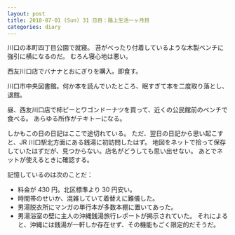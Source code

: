 ```yaml
---
layout: post
title: 2018-07-01 (Sun) 31 日目：路上生活一ヶ月目
categories: diary
---
```


川口の本町四丁目公園で就寝。
苔がべったり付着しているような木製ベンチに強引に横になるのだ。
むろん寝心地は悪い。

西友川口店でバナナとおにぎりを購入。即食す。

川口市中央図書館。何か本を読んでいたところ、眠すぎて本を二度取り落とし、退館。

昼、西友川口店で柿ピーとワゴンドーナツを買って、近くの公民館前のベンチで食べる。
あらゆる所作がテキトーになる。

しかもこの日の日記はここで途切れている。
ただ、翌日の日記から思い起こすと、JR 川口駅北方面にある銭湯に初訪問したはず。
地図をネットで拾って保存していたはずだが、見つからない。店名がどうしても思い出せない。
あとでネットが使えるときに確認する。

記憶しているのは次のことだ：

* 料金が 430 円。北区標準より 30 円安い。
* 時間帯のせいか、混雑していて着替えに難儀した。
* 男湯脱衣所にマンガの単行本が多数本棚に置いてあった。
* 男湯浴室の壁に主人の沖縄銭湯旅行レポートが掲示されていた。
  それによると、沖縄には銭湯が一軒しか存在せず、その機能もごく限定的だそうだ。
